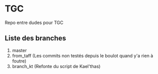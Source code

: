 TGC
===

Repo entre dudes pour TGC

## Liste des branches
1. master
2. from_taff (Les commits non testés depuis le boulot quand y'a rien à foutre)
3. branch_kt (Refonte du script de Kael'thas)